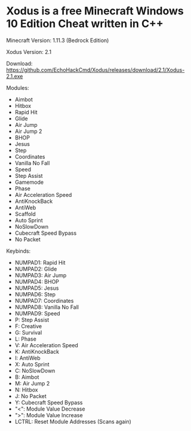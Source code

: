 # Xodus is a free Minecraft Windows 10 Edition Cheat written in C++ 

Minecraft Version: 1.11.3 (Bedrock Edition)

Xodus Version: 2.1

Download: https://github.com/EchoHackCmd/Xodus/releases/download/2.1/Xodus-2.1.exe

Modules:

- Aimbot
- Hitbox
- Rapid Hit
- Glide
- Air Jump
- Air Jump 2
- BHOP
- Jesus
- Step
- Coordinates
- Vanilla No Fall
- Speed
- Step Assist
- Gamemode
- Phase
- Air Acceleration Speed
- AntiKnockBack
- AntiWeb
- Scaffold
- Auto Sprint
- NoSlowDown
- Cubecraft Speed Bypass
- No Packet

Keybinds:

- NUMPAD1: Rapid Hit
- NUMPAD2: Glide
- NUMPAD3: Air Jump
- NUMPAD4: BHOP
- NUMPAD5: Jesus
- NUMPAD6: Step
- NUMPAD7: Coordinates
- NUMPAD8: Vanilla No Fall
- NUMPAD9: Speed
- P: Step Assist
- F: Creative
- G: Survival
- L: Phase
- V: Air Acceleration Speed
- K: AntiKnockBack
- I: AntiWeb
- X: Auto Sprint
- C: NoSlowDown
- B: Aimbot
- M: Air Jump 2
- N: Hitbox
- J: No Packet
- Y: Cubecraft Speed Bypass
- "<": Module Value Decrease
- ">": Module Value Increase
- LCTRL: Reset Module Addresses (Scans again)
